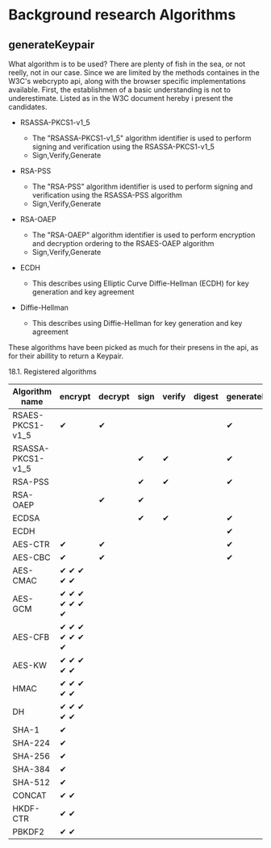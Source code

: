 
# Background research Algorithms 
## generateKeypair
What algorithm is to be used?
There are plenty of fish in the sea, or not reelly, not in our case. Since we are limited by the 
methods containes in the W3C's webcrypto api, along with the browser specific implementations available. First, the establishmen of a basic understanding is not to underestimate.
Listed as in the W3C document hereby i present the candidates.

- RSASSA-PKCS1-v1_5
  - The "RSASSA-PKCS1-v1_5" algorithm identifier is used to perform signing and verification using the RSASSA-PKCS1-v1_5
  - Sign,Verify,Generate

- RSA-PSS
  - The "RSA-PSS" algorithm identifier is used to perform signing and verification using the RSASSA-PSS algorithm 
  - Sign,Verify,Generate

- RSA-OAEP
  - The "RSA-OAEP" algorithm identifier is used to perform encryption and decryption ordering to the RSAES-OAEP algorithm
  - Sign,Verify,Generate

- ECDH
  - This describes using Elliptic Curve Diffie-Hellman (ECDH) for key generation and key agreement

- Diffie-Hellman
  - This describes using Diffie-Hellman for key generation and key agreement

These algorithms have been picked as much for their presens in the api, as for their abillity to return a Keypair.  

18.1. Registered algorithms

| Algorithm name | encrypt | decrypt | sign | verify | digest | generateKey | deriveKey | deriveBits |  importKey | exportKey | wrapKey | unwrapKey |
| --- | --- | --- | --- | --- | --- | --- | --- | --- | --- | --- | --- | --- | 
|RSAES-PKCS1-v1_5 | ✔| ✔|  |  |  | ✔|  |  | ✔| ✔| ✔| ✔|
|RSASSA-PKCS1-v1_5|  |  | ✔| ✔|  | ✔|  |  | ✔| ✔|  |  |
|RSA-PSS|  |  | ✔| ✔|  | ✔|  |  | ✔| ✔|   
|RSA-OAEP|  |✔ |✔ |  |  |  |✔ |  |  |✔ |✔ |✔ |✔ |
|ECDSA|  |  | ✔| ✔|  | ✔|  |  | ✔| ✔|  |  |  |  |
|ECDH |  |  |  |  |  | ✔| ✔| ✔| ✔| ✔|  |  |  |  |  
|AES-CTR| ✔| ✔|  |  |  | ✔|  |  | ✔| ✔| ✔| ✔|  |
|AES-CBC| ✔| ✔|  |  |  | ✔|  |  | ✔| ✔| ✔| ✔|  |
|AES-CMAC|      ✔ ✔   ✔     ✔ ✔   
|AES-GCM| ✔ ✔       ✔     ✔ ✔ ✔ ✔
|AES-CFB| ✔ ✔       ✔     ✔ ✔ ✔ ✔
|AES-KW|            ✔     ✔ ✔ ✔ ✔
|HMAC|      ✔ ✔   ✔     ✔ ✔   
|DH|            ✔ ✔ ✔ ✔ ✔   
|SHA-1|         ✔             
|SHA-224|         ✔             
|SHA-256|         ✔             
|SHA-384|         ✔             
|SHA-512|         ✔             
|CONCAT|              ✔ ✔       
|HKDF-CTR|              ✔ ✔       
|PBKDF2 |             ✔ ✔       
